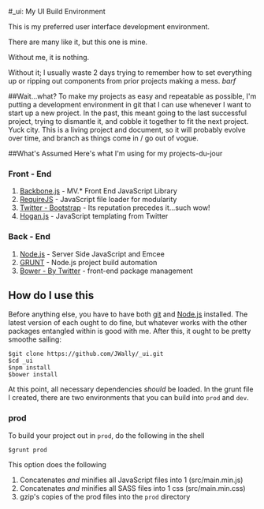 #_ui: My UI Build Environment

This is my preferred user interface development environment. 

There are many like it, but this one is mine.

Without me, it is nothing. 

Without it; I usually waste 2 days trying to remember how to set everything up or ripping out components from prior projects making a mess. *barf* 

##Wait...what?
To make my projects as easy and repeatable as possible, I'm putting a development environment in git that I can use whenever I want to start up a new project. In the past, this meant going to the last successful project, trying to dismantle it, and cobble it together to fit the next project. Yuck city. This is a living project and document, so it will probably evolve over time, and branch as things come in / go out of vogue.

##What's Assumed
Here's what I'm using for my projects-du-jour

### Front - End

1. [Backbone.js](backbonejs.org) - MV.* Front End JavaScript Library
2. [RequireJS](requirejs.org) - JavaScript file loader for modularity
3. [Twitter - Bootstrap](getbootstrap.com) - Its reputation precedes it...such wow!
4. [Hogan.js](http://twitter.github.io/hogan.js/) - JavaScript templating from Twitter

### Back - End

1. [Node.js](https://github.com/joyent/node) - Server Side JavaScript and Emcee
2. [GRUNT](gruntjs.com) - Node.js project build automation
3. [Bower - By Twitter](bower.io) - front-end package management

## How do I use this
Before anything else, you have to have both [git](http://git-scm.com/) and [Node.js](https://github.com/joyent/node) installed. The latest version of each ought to do fine, but whatever works with the other packages entangled within is good with me. After this, it ought to be pretty smoothe sailing:

```shell
$git clone https://github.com/JWally/_ui.git
$cd _ui
$npm install
$bower install
```

At this point, all necessary dependencies *should* be loaded. In the grunt file I created, there are two environments that you can build into `prod` and `dev`. 

### prod
To build your project out in `prod`, do the following in the shell
```shell
$grunt prod
```
This option does the following
1. Concatenates *and* minifies all JavaScript files into 1 (src/main.min.js)
2. Concatenates *and* minifies all SASS files into 1 css (src/main.min.css)
3. gzip's copies of the prod files into the `prod` directory


